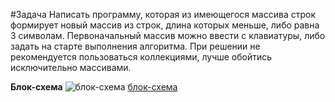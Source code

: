 #Задача
Написать программу, которая из имеющегося массива строк формирует новый массив из строк, 
длина которых меньше, либо равна 3 символам. 
Первоначальный массив можно ввести с клавиатуры, либо задать на старте выполнения алгоритма. 
При решении не рекомендуется пользоваться коллекциями, лучше обойтись исключительно массивами.

**Блок-схема**
![блок-схема](C:\Users\rkn-s\Downloads\Блок-схема.jpg)
[блок-схема](https://app.diagrams.net/?src=about#G1Nm-LMutHKOuNN4trQr5-klKRBZfdO5Wa)
